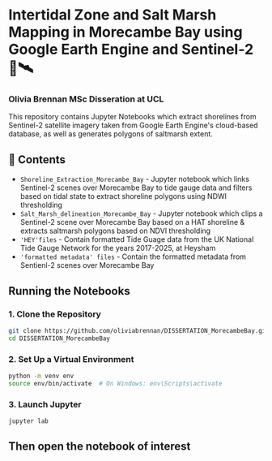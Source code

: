 # Intertidal Zone and Salt Marsh Mapping in Morecambe Bay using Google Earth Engine and Sentinel-2 🌊🛰️
### Olivia Brennan MSc Disseration at UCL

This repository contains Jupyter Notebooks which extract shorelines from Sentinel-2 satellite imagery taken from Google Earth Engine's cloud-based database, as well as generates polygons of saltmarsh extent.

## 📂 Contents

- `Shoreline_Extraction_Morecambe_Bay` - Jupyter notebook which links Sentinel-2 scenes over Morecambe Bay to tide gauge data and filters based on tidal state to extract shoreline polygons using NDWI thresholding
- `Salt_Marsh_delineation_Morecambe_Bay` - Jupyter notebook which clips a Sentinel-2 scene over Morecambe Bay based on a HAT shoreline & extracts saltmarsh polygons based on NDVI thresholding
- `'HEY'files` - Contain formatted Tide Guage data from the UK National Tide Gauge Network for the years 2017-2025, at Heysham
- `'formatted metadata' files` - Contain the formatted metadata from Sentienl-2 scenes over Morecambe Bay
  


## Running the Notebooks

### 1. Clone the Repository

```bash
git clone https://github.com/oliviabrennan/DISSERTATION_MorecambeBay.git
cd DISSERTATION_MorecambeBay
```

### 2. Set Up a Virtual Environment 

```bash
python -m venv env
source env/bin/activate  # On Windows: env\Scripts\activate
```
### 3. Launch Jupyter

```bash
jupyter lab
```

Then open the notebook of interest
---




